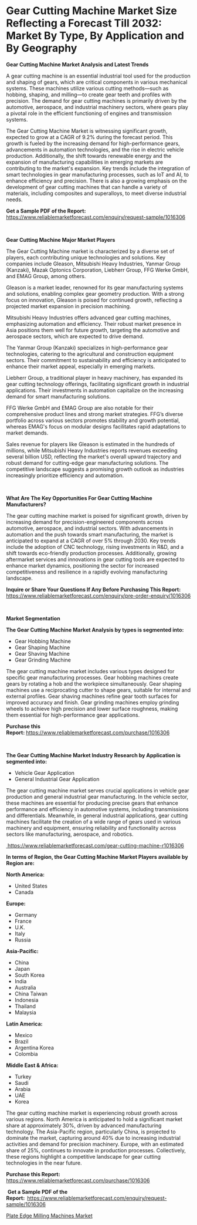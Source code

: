 <p><h1>Gear Cutting Machine Market Size Reflecting a Forecast Till 2032: Market By Type, By Application and By Geography</h1></p><p><strong>Gear Cutting Machine Market Analysis and Latest Trends</strong></p>
<p><p>A gear cutting machine is an essential industrial tool used for the production and shaping of gears, which are critical components in various mechanical systems. These machines utilize various cutting methods—such as hobbing, shaping, and milling—to create gear teeth and profiles with precision. The demand for gear cutting machines is primarily driven by the automotive, aerospace, and industrial machinery sectors, where gears play a pivotal role in the efficient functioning of engines and transmission systems.</p><p>The Gear Cutting Machine Market is witnessing significant growth, expected to grow at a CAGR of 9.2% during the forecast period. This growth is fueled by the increasing demand for high-performance gears, advancements in automation technologies, and the rise in electric vehicle production. Additionally, the shift towards renewable energy and the expansion of manufacturing capabilities in emerging markets are contributing to the market's expansion. Key trends include the integration of smart technologies in gear manufacturing processes, such as IoT and AI, to enhance efficiency and precision. There is also a growing emphasis on the development of gear cutting machines that can handle a variety of materials, including composites and superalloys, to meet diverse industrial needs.</p></p>
<p><strong>Get a Sample PDF of the Report:&nbsp;</strong> <a href="https://www.reliablemarketforecast.com/enquiry/request-sample/1016306?utm_campaign=2876&utm_medium=2&utm_source=Github&utm_content=ia&utm_term=11042025&utm_id=gear-cutting-machine">https://www.reliablemarketforecast.com/enquiry/request-sample/1016306</a></p>
<p>&nbsp;</p>
<p><strong>Gear Cutting Machine Major Market Players</strong></p>
<p><p>The Gear Cutting Machine market is characterized by a diverse set of players, each contributing unique technologies and solutions. Key companies include Gleason, Mitsubishi Heavy Industries, Yanmar Group (Kanzaki), Mazak Optonics Corporation, Liebherr Group, FFG Werke GmbH, and EMAG Group, among others.</p><p>Gleason is a market leader, renowned for its gear manufacturing systems and solutions, enabling complex gear geometry production. With a strong focus on innovation, Gleason is poised for continued growth, reflecting a projected market expansion in precision machining.</p><p>Mitsubishi Heavy Industries offers advanced gear cutting machines, emphasizing automation and efficiency. Their robust market presence in Asia positions them well for future growth, targeting the automotive and aerospace sectors, which are expected to drive demand.</p><p>The Yanmar Group (Kanzaki) specializes in high-performance gear technologies, catering to the agricultural and construction equipment sectors. Their commitment to sustainability and efficiency is anticipated to enhance their market appeal, especially in emerging markets.</p><p>Liebherr Group, a traditional player in heavy machinery, has expanded its gear cutting technology offerings, facilitating significant growth in industrial applications. Their investments in automation capitalize on the increasing demand for smart manufacturing solutions.</p><p>FFG Werke GmbH and EMAG Group are also notable for their comprehensive product lines and strong market strategies. FFG’s diverse portfolio across various sectors promotes stability and growth potential, whereas EMAG's focus on modular designs facilitates rapid adaptations to market demands.</p><p>Sales revenue for players like Gleason is estimated in the hundreds of millions, while Mitsubishi Heavy Industries reports revenues exceeding several billion USD, reflecting the market's overall upward trajectory and robust demand for cutting-edge gear manufacturing solutions. The competitive landscape suggests a promising growth outlook as industries increasingly prioritize efficiency and automation.</p></p>
<p>&nbsp;</p>
<p><strong>What Are The Key Opportunities For Gear Cutting Machine Manufacturers?</strong></p>
<p><p>The gear cutting machine market is poised for significant growth, driven by increasing demand for precision-engineered components across automotive, aerospace, and industrial sectors. With advancements in automation and the push towards smart manufacturing, the market is anticipated to expand at a CAGR of over 5% through 2030. Key trends include the adoption of CNC technology, rising investments in R&D, and a shift towards eco-friendly production processes. Additionally, growing aftermarket services and innovations in gear cutting tools are expected to enhance market dynamics, positioning the sector for increased competitiveness and resilience in a rapidly evolving manufacturing landscape.</p></p>
<p><strong>Inquire or Share Your Questions If Any Before Purchasing This Report:</strong> <a href="https://www.reliablemarketforecast.com/enquiry/pre-order-enquiry/1016306?utm_campaign=2876&utm_medium=2&utm_source=Github&utm_content=ia&utm_term=11042025&utm_id=gear-cutting-machine">https://www.reliablemarketforecast.com/enquiry/pre-order-enquiry/1016306</a></p>
<p>&nbsp;</p>
<p><strong>Market Segmentation</strong></p>
<p><strong>The Gear Cutting Machine Market Analysis by types is segmented into:</strong></p>
<p><ul><li>Gear Hobbing Machine</li><li>Gear Shaping Machine</li><li>Gear Shaving Machine</li><li>Gear Grinding Machine</li></ul></p>
<p><p>The gear cutting machine market includes various types designed for specific gear manufacturing processes. Gear hobbing machines create gears by rotating a hob and the workpiece simultaneously. Gear shaping machines use a reciprocating cutter to shape gears, suitable for internal and external profiles. Gear shaving machines refine gear tooth surfaces for improved accuracy and finish. Gear grinding machines employ grinding wheels to achieve high precision and lower surface roughness, making them essential for high-performance gear applications.</p></p>
<p><strong>Purchase this Report:&nbsp;</strong><a href="https://www.reliablemarketforecast.com/purchase/1016306?utm_campaign=2876&utm_medium=2&utm_source=Github&utm_content=ia&utm_term=11042025&utm_id=gear-cutting-machine">https://www.reliablemarketforecast.com/purchase/1016306</a></p>
<p>&nbsp;</p>
<p><strong>The Gear Cutting Machine Market Industry Research by Application is segmented into:</strong></p>
<p><ul><li>Vehicle Gear Application</li><li>General Industrial Gear Application</li></ul></p>
<p><p>The gear cutting machine market serves crucial applications in vehicle gear production and general industrial gear manufacturing. In the vehicle sector, these machines are essential for producing precise gears that enhance performance and efficiency in automotive systems, including transmissions and differentials. Meanwhile, in general industrial applications, gear cutting machines facilitate the creation of a wide range of gears used in various machinery and equipment, ensuring reliability and functionality across sectors like manufacturing, aerospace, and robotics.</p></p>
<p><a href="https://www.reliablemarketforecast.com/gear-cutting-machine-r1016306?utm_campaign=2876&utm_medium=2&utm_source=Github&utm_content=ia&utm_term=11042025&utm_id=gear-cutting-machine">&nbsp;https://www.reliablemarketforecast.com/gear-cutting-machine-r1016306</a></p>
<p><strong>In terms of Region, the Gear Cutting Machine Market Players available by Region are:</strong></p>
<p>
    <p> <strong> North America: </strong>
        <ul>
            <li>United States</li>
            <li>Canada</li>
        </ul>
        </p> 
    <p> <strong> Europe: </strong>
        <ul>
            <li>Germany</li>
            <li>France</li>
            <li>U.K.</li>
            <li>Italy</li>
            <li>Russia</li>
        </ul>
        </p> 
    <p> <strong> Asia-Pacific: </strong>
        <ul>
            <li>China</li>
            <li>Japan</li>
            <li>South Korea</li>
            <li>India</li>
            <li>Australia</li>
            <li>China Taiwan</li>
            <li>Indonesia</li>
            <li>Thailand</li>
            <li>Malaysia</li>
        </ul>
        </p> 
    <p> <strong> Latin America: </strong>
        <ul>
            <li>Mexico</li>
            <li>Brazil</li>
            <li>Argentina Korea</li>
            <li>Colombia</li>
        </ul>
        </p> 
    <p> <strong> Middle East & Africa: </strong>
        <ul>
            <li>Turkey</li>
            <li>Saudi</li>
            <li>Arabia</li>
            <li>UAE</li>
            <li>Korea</li>
        </ul>
    </p>
    </p>
<p><p>The gear cutting machine market is experiencing robust growth across various regions. North America is anticipated to hold a significant market share at approximately 30%, driven by advanced manufacturing technology. The Asia-Pacific region, particularly China, is projected to dominate the market, capturing around 40% due to increasing industrial activities and demand for precision machinery. Europe, with an estimated share of 25%, continues to innovate in production processes. Collectively, these regions highlight a competitive landscape for gear cutting technologies in the near future.</p></p>
<p><strong>Purchase this Report: </strong><a href="https://www.reliablemarketforecast.com/purchase/1016306?utm_campaign=2876&utm_medium=2&utm_source=Github&utm_content=ia&utm_term=11042025&utm_id=gear-cutting-machine">https://www.reliablemarketforecast.com/purchase/1016306</a></p>
<p>&nbsp;<strong>Get a Sample PDF of the Report:&nbsp;&nbsp;</strong><a href="https://www.reliablemarketforecast.com/enquiry/request-sample/1016306?utm_campaign=2876&utm_medium=2&utm_source=Github&utm_content=ia&utm_term=11042025&utm_id=gear-cutting-machine">https://www.reliablemarketforecast.com/enquiry/request-sample/1016306</a></p>
<p><strong></strong></p>
<p><p><a href="https://github.com/OlenFleming68/Market-Research-Report-List-1/blob/main/plate-edge-milling-machines-market.md?utm_campaign=2876&utm_medium=2&utm_source=Github&utm_content=ia&utm_term=11042025&utm_id=gear-cutting-machine">Plate Edge Milling Machines Market</a></p></p>